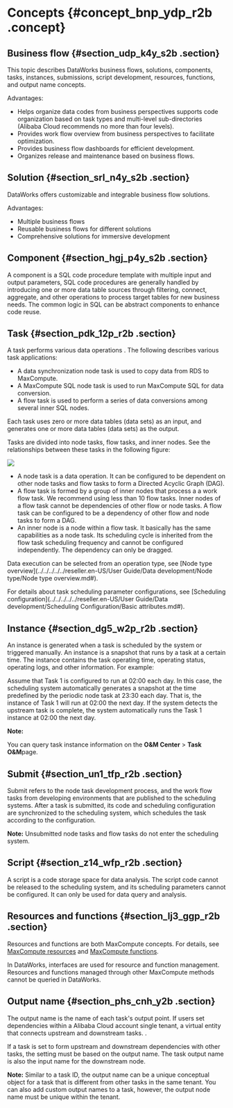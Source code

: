 # Concepts {#concept_bnp_ydp_r2b .concept}

## Business flow {#section_udp_k4y_s2b .section}

This topic describes DataWorks business flows, solutions, components, tasks, instances, submissions, script development, resources, functions, and output name concepts.

Advantages:

-   Helps organize data codes from business perspectives supports code organization based on task types and multi-level sub-directories \(Alibaba Cloud recommends no more than four levels\).
-   Provides work flow overview from business perspectives to facilitate optimization.
-   Provides business flow dashboards for efficient development.
-   Organizes release and maintenance based on business flows.

## Solution {#section_srl_n4y_s2b .section}

DataWorks offers customizable and integrable business flow solutions.

Advantages:

-   Multiple business flows
-   Reusable business flows for different solutions
-   Comprehensive solutions for immersive development

## Component {#section_hgj_p4y_s2b .section}

A component is a SQL code procedure template with multiple input and output parameters, SQL code procedures are generally handled by introducing one or more data table sources through filtering, connect, aggregate, and other operations to process target tables for new business needs. The common logic in SQL can be abstract components to enhance code reuse.

## Task {#section_pdk_12p_r2b .section}

A task performs various data operations . The following describes various task applications:

-   A data synchronization node task is used to copy data from RDS to MaxCompute.
-   A MaxCompute SQL node task is used to run MaxCompute SQL for data conversion.
-   A flow task is used to perform a series of data conversions among several inner SQL nodes.

Each task uses zero or more data tables \(data sets\) as an input, and generates one or more data tables \(data sets\) as the output.

Tasks are divided into node tasks, flow tasks, and inner nodes. See the relationships between these tasks in the following figure:

![](http://static-aliyun-doc.oss-cn-hangzhou.aliyuncs.com/assets/img/16168/15476087288911_en-US.png)

-   A node task is a data operation. It can be configured to be dependent on other node tasks and flow tasks to form a Directed Acyclic Graph \(DAG\).
-   A flow task is formed by a group of inner nodes that process a a work flow task. We recommend using less than 10 flow tasks. Inner nodes of a flow task cannot be dependencies of other flow or node tasks. A flow task can be configured to be a dependency of other flow and node tasks to form a DAG.
-   An inner node is a node within a flow task. It basically has the same capabilities as a node task. Its scheduling cycle is inherited from the flow task scheduling frequency and cannot be configured independently. The dependency can only be dragged.

Data execution can be selected from an operation type, see [Node type overview](../../../../../reseller.en-US/User Guide/Data development/Node type/Node type overview.md#).

For details about task scheduling parameter configurations, see [Scheduling configuration](../../../../../reseller.en-US/User Guide/Data development/Scheduling Configuration/Basic attributes.md#).

## Instance {#section_dg5_w2p_r2b .section}

An instance is generated when a task is scheduled by the system or triggered manually. An instance is a snapshot that runs by a task at a certain time. The instance contains the task operating time, operating status, operating logs, and other information. For example:

Assume that Task 1 is configured to run at 02:00 each day. In this case, the scheduling system automatically generates a snapshot at the time predefined by the periodic node task at 23:30 each day. That is, the instance of Task 1 will run at 02:00 the next day. If the system detects the upstream task is complete, the system automatically runs the Task 1 instance at 02:00 the next day.

**Note:** 

You can query task instance information on the **O&M Center** \> **Task O&M**page.

## Submit {#section_un1_tfp_r2b .section}

Submit refers to the node task development process, and the work flow tasks from developing environments that are published to the scheduling systems. After a task is submitted, its code and scheduling configuration are synchronized to the scheduling system, which schedules the task according to the configuration.

**Note:** Unsubmitted node tasks and flow tasks do not enter the scheduling system.

## Script {#section_z14_wfp_r2b .section}

A script is a code storage space for data analysis. The script code cannot be released to the scheduling system, and its scheduling parameters cannot be configured. It can only be used for data query and analysis.

## Resources and functions {#section_lj3_ggp_r2b .section}

Resources and functions are both MaxCompute concepts. For details, see [MaxCompute resources](https://www.alibabacloud.com/help/doc-detail/27822.htm) and [MaxCompute functions](https://www.alibabacloud.com/help/doc-detail/27823.htm).

In DataWorks, interfaces are used for resource and function management. Resources and functions managed through other MaxCompute methods cannot be queried in DataWorks.

## Output name {#section_phs_cnh_y2b .section}

The output name is the name of each task's output point. If users set dependencies within a Alibaba Cloud account single tenant, a virtual entity that connects upstream and downstream tasks. .

If a task is set to form upstream and downstream dependencies with other tasks, the setting must be based on the output name. The task output name is also the input name for the downstream node.

**Note:** Similar to a task ID, the output name can be a unique conceptual object for a task that is different from other tasks in the same tenant. You can also add custom output names to a task, however, the output node name must be unique within the tenant.

